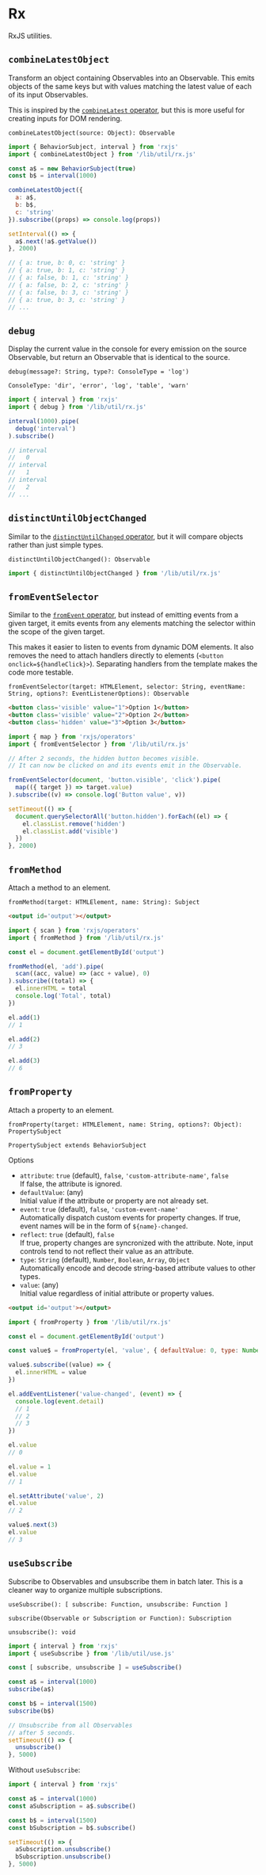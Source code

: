 # Rx

RxJS utilities.

## `combineLatestObject`

Transform an object containing Observables into an Observable. This emits objects of the same keys but with values matching the latest value of each of its input Observables.

This is inspired by the [`combineLatest` operator](https://rxjs-dev.firebaseapp.com/api/index/function/combineLatest), but this is more useful for creating inputs for DOM rendering.

```
combineLatestObject(source: Object): Observable
```

```js
import { BehaviorSubject, interval } from 'rxjs'
import { combineLatestObject } from '/lib/util/rx.js'

const a$ = new BehaviorSubject(true)
const b$ = interval(1000)

combineLatestObject({
  a: a$,
  b: b$,
  c: 'string'
}).subscribe((props) => console.log(props))

setInterval(() => {
  a$.next(!a$.getValue())
}, 2000)

// { a: true, b: 0, c: 'string' }
// { a: true, b: 1, c: 'string' }
// { a: false, b: 1, c: 'string' }
// { a: false, b: 2, c: 'string' }
// { a: false, b: 3, c: 'string' }
// { a: true, b: 3, c: 'string' }
// ...
```

## `debug`

Display the current value in the console for every emission on the source Observable, but return an Observable that is identical to the source.

```
debug(message?: String, type?: ConsoleType = 'log')

ConsoleType: 'dir', 'error', 'log', 'table', 'warn'
```

```js
import { interval } from 'rxjs'
import { debug } from '/lib/util/rx.js'

interval(1000).pipe(
  debug('interval')
).subscribe()

// interval
//   0
// interval
//   1
// interval
//   2
// ...
```

## `distinctUntilObjectChanged`

Similar to the [`distinctUntilChanged` operator](https://rxjs-dev.firebaseapp.com/api/operators/distinctUntilChanged), but it will compare objects rather than just simple types.

```
distinctUntilObjectChanged(): Observable
```

```js
import { distinctUntilObjectChanged } from '/lib/util/rx.js'
```

## `fromEventSelector`

Similar to the [`fromEvent` operator](https://rxjs-dev.firebaseapp.com/api/index/function/fromEvent), but instead of emitting events from a given target, it emits events from any elements matching the selector within the scope of the given target.

This makes it easier to listen to events from dynamic DOM elements. It also removes the need to attach handlers directly to elements (`<button onclick=${handleClick}>`). Separating handlers from the template makes the code more testable.

```
fromEventSelector(target: HTMLElement, selector: String, eventName: String, options?: EventListenerOptions): Observable
```

```html
<button class='visible' value="1">Option 1</button>
<button class='visible' value="2">Option 2</button>
<button class='hidden' value="3">Option 3</button>
```

```js
import { map } from 'rxjs/operators'
import { fromEventSelector } from '/lib/util/rx.js'

// After 2 seconds, the hidden button becomes visible.
// It can now be clicked on and its events emit in the Observable.

fromEventSelector(document, 'button.visible', 'click').pipe(
  map(({ target }) => target.value)
).subscribe((v) => console.log('Button value', v))

setTimeout(() => {
  document.querySelectorAll('button.hidden').forEach((el) => {
    el.classList.remove('hidden')
    el.classList.add('visible')
  })
}, 2000)
```

## `fromMethod`

Attach a method to an element.

```
fromMethod(target: HTMLElement, name: String): Subject
```

```html
<output id='output'></output>
```

```js
import { scan } from 'rxjs/operators'
import { fromMethod } from '/lib/util/rx.js'

const el = document.getElementById('output')

fromMethod(el, 'add').pipe(
  scan((acc, value) => (acc + value), 0)
).subscribe((total) => {
  el.innerHTML = total
  console.log('Total', total)
})

el.add(1)
// 1

el.add(2)
// 3

el.add(3)
// 6
```

## `fromProperty`

Attach a property to an element.

```
fromProperty(target: HTMLElement, name: String, options?: Object): PropertySubject

PropertySubject extends BehaviorSubject
```

Options

- `attribute`: `true` (default), `false`, `'custom-attribute-name'`, `false`  
  If false, the attribute is ignored.
- `defaultValue`: (any)  
  Initial value if the attribute or property are not already set.
- `event`: `true` (default), `false`, `'custom-event-name'`  
  Automatically dispatch custom events for property changes. If true, event names will be in the form of `${name}-changed`.
- `reflect`: `true` (default), `false`  
  If true, property changes are syncronized with the attribute. Note, input controls tend to not reflect their value as an attribute.
- `type`: `String` (default), `Number`, `Boolean`, `Array`, `Object`  
  Automatically encode and decode string-based attribute values to other types.
- `value`: (any)  
  Initial value regardless of initial attribute or property values.

```html
<output id='output'></output>
```

```js
import { fromProperty } from '/lib/util/rx.js'

const el = document.getElementById('output')

const value$ = fromProperty(el, 'value', { defaultValue: 0, type: Number })

value$.subscribe((value) => {
  el.innerHTML = value
})

el.addEventListener('value-changed', (event) => {
  console.log(event.detail)
  // 1
  // 2
  // 3
})

el.value
// 0

el.value = 1
el.value
// 1

el.setAttribute('value', 2)
el.value
// 2

value$.next(3)
el.value
// 3
```

## `useSubscribe`

Subscribe to Observables and unsubscribe them in batch later. This is a cleaner way to organize multiple subscriptions.

```
useSubscribe(): [ subscribe: Function, unsubscribe: Function ]

subscribe(Observable or Subscription or Function): Subscription

unsubscribe(): void
```

```js
import { interval } from 'rxjs'
import { useSubscribe } from '/lib/util/use.js'

const [ subscribe, unsubscribe ] = useSubscribe()

const a$ = interval(1000)
subscribe(a$)

const b$ = interval(1500)
subscribe(b$)

// Unsubscribe from all Observables
// after 5 seconds.
setTimeout(() => {
  unsubscribe()
}, 5000)
```

Without `useSubscribe`:

```js
import { interval } from 'rxjs'

const a$ = interval(1000)
const aSubscription = a$.subscribe()

const b$ = interval(1500)
const bSubscription = b$.subscribe()

setTimeout(() => {
  aSubscription.unsubscribe()
  bSubscription.unsubscribe()
}, 5000)
```
